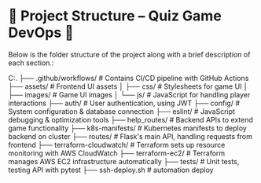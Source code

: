 # 📁 Project Structure – Quiz Game DevOps 🚀

Below is the folder structure of the project along with a brief description of each section.:

C:.
├── .github/workflows/ # Contains CI/CD pipeline with GitHub Actions
├── assets/ # Frontend UI assets
│ ├── css/ # Stylesheets for game UI
│ ├── images/ # Game UI images
│ └── js/ # JavaScript for handling player interactions
├── auth/ # User authentication, using JWT
├── config/ # System configuration & database connection
├── eslint/ # JavaScript debugging & optimization tools
├── help_routes/ # Backend APIs to extend game functionality
├── k8s-manifests/ # Kubernetes manifests to deploy backend on cluster
├── routes/ # Flask's main API, handling requests from frontend
├── terraform-cloudwatch/ # Terraform sets up resource monitoring with AWS CloudWatch
├── terraform-ec2/ # Terraform manages AWS EC2 infrastructure automatically
├── tests/ # Unit tests, testing API with pytest
├── ssh-deploy.sh # automation deploy
